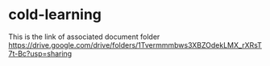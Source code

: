 # cold-learning

This is the link of associated document folder
https://drive.google.com/drive/folders/1Tvermmmbws3XBZOdekLMX_rXRsT7t-Bc?usp=sharing
